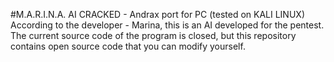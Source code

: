 #M.A.R.I.N.A. AI CRACKED - Andrax port for PC (tested on KALI LINUX)
According to the developer - Marina, this is an AI developed for the pentest. The current source code of the program is closed, but this repository contains open source code that you can modify yourself.

